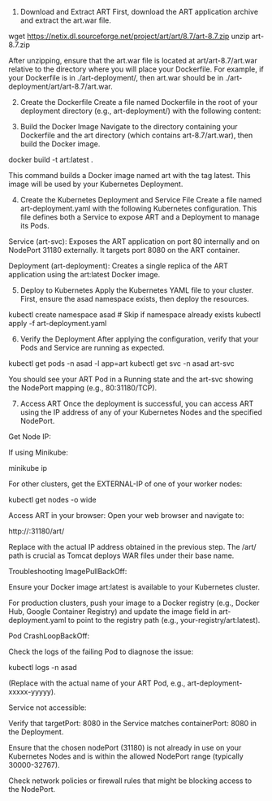 
1. Download and Extract ART
First, download the ART application archive and extract the art.war file.

wget https://netix.dl.sourceforge.net/project/art/art/8.7/art-8.7.zip
unzip art-8.7.zip

After unzipping, ensure that the art.war file is located at art/art-8.7/art.war relative to the directory where you will place your Dockerfile. For example, if your Dockerfile is in ./art-deployment/, then art.war should be in ./art-deployment/art/art-8.7/art.war.

2. Create the Dockerfile
Create a file named Dockerfile in the root of your deployment directory (e.g., art-deployment/) with the following content:


3. Build the Docker Image
Navigate to the directory containing your Dockerfile and the art directory (which contains art-8.7/art.war), then build the Docker image.

docker build -t art:latest .

This command builds a Docker image named art with the tag latest. This image will be used by your Kubernetes Deployment.

4. Create the Kubernetes Deployment and Service File
Create a file named art-deployment.yaml with the following Kubernetes configuration. This file defines both a Service to expose ART and a Deployment to manage its Pods.

Service (art-svc): Exposes the ART application on port 80 internally and on NodePort 31180 externally. It targets port 8080 on the ART container.

Deployment (art-deployment): Creates a single replica of the ART application using the art:latest Docker image.

5. Deploy to Kubernetes
Apply the Kubernetes YAML file to your cluster. First, ensure the asad namespace exists, then deploy the resources.

kubectl create namespace asad # Skip if namespace already exists
kubectl apply -f art-deployment.yaml

6. Verify the Deployment
After applying the configuration, verify that your Pods and Service are running as expected.

kubectl get pods -n asad -l app=art
kubectl get svc -n asad art-svc

You should see your ART Pod in a Running state and the art-svc showing the NodePort mapping (e.g., 80:31180/TCP).

7. Access ART
Once the deployment is successful, you can access ART using the IP address of any of your Kubernetes Nodes and the specified NodePort.

Get Node IP:

If using Minikube:

minikube ip

For other clusters, get the EXTERNAL-IP of one of your worker nodes:

kubectl get nodes -o wide

Access ART in your browser:
Open your web browser and navigate to:

http://<Node-IP-Address>:31180/art/

Replace <Node-IP-Address> with the actual IP address obtained in the previous step. The /art/ path is crucial as Tomcat deploys WAR files under their base name.

Troubleshooting
ImagePullBackOff:

Ensure your Docker image art:latest is available to your Kubernetes cluster.


For production clusters, push your image to a Docker registry (e.g., Docker Hub, Google Container Registry) and update the image field in art-deployment.yaml to point to the registry path (e.g., your-registry/art:latest).

Pod CrashLoopBackOff:

Check the logs of the failing Pod to diagnose the issue:

kubectl logs -n asad <pod-name>

(Replace <pod-name> with the actual name of your ART Pod, e.g., art-deployment-xxxxx-yyyyy).

Service not accessible:

Verify that targetPort: 8080 in the Service matches containerPort: 8080 in the Deployment.

Ensure that the chosen nodePort (31180) is not already in use on your Kubernetes Nodes and is within the allowed NodePort range (typically 30000-32767).

Check network policies or firewall rules that might be blocking access to the NodePort.

